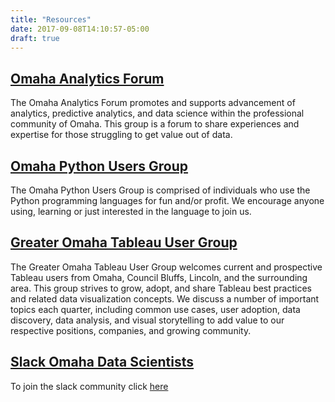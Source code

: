```yaml
---
title: "Resources"
date: 2017-09-08T14:10:57-05:00
draft: true
---
```


## [Omaha Analytics Forum](https://www.linkedin.com/groups/12028715)

The Omaha Analytics Forum promotes and supports advancement of analytics, predictive analytics, and data science within the professional community of Omaha. This group is a forum to share experiences and expertise for those struggling to get value out of data.

## [Omaha Python Users Group](www.omahapython.org)

The Omaha Python Users Group is comprised of individuals who use the Python programming languages for fun and/or profit.  We encourage anyone using, learning or just interested in the language to join us.

## [Greater Omaha Tableau User Group](http://gomahatug.com/)

The Greater Omaha Tableau User Group welcomes current and prospective Tableau users from Omaha, Council Bluffs, Lincoln, and the surrounding area. This group strives to grow, adopt, and share Tableau best practices and related data visualization concepts. We discuss a number of important topics each quarter, including common use cases, user adoption, data discovery, data analysis, and visual storytelling to add value to our respective positions, companies, and growing community.

## [Slack Omaha Data Scientists](https://omahadatascientists.slack.com)

To join the slack community click [here](https://omahadatascientists.slack.com/signup)